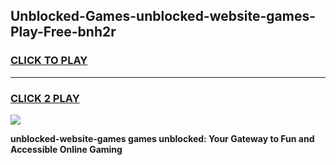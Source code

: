 
## Unblocked-Games-unblocked-website-games-Play-Free-bnh2r
<h3>
<a href="https://premium76.site?title=unblocked-website-games&ref=09A">CLICK TO PLAY</a></h3>
<hr>

<h3>
<a href="https://premium76.site?title=unblocked-website-games&ref=09A">CLICK 2 PLAY</a>
  
</h3>

<a href="https://premium76.site?title=unblocked-website-games&ref=09A"><img src="https://clearcache.store/games.png"></a>


**unblocked-website-games games unblocked: Your Gateway to Fun and Accessible Online Gaming**
